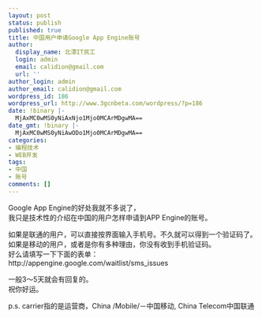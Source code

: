 ```yaml
---
layout: post
status: publish
published: true
title: 中国用户申请Google App Engine账号
author:
  display_name: 北漂IT民工
  login: admin
  email: calidion@gmail.com
  url: ''
author_login: admin
author_email: calidion@gmail.com
wordpress_id: 186
wordpress_url: http://www.3gcnbeta.com/wordpress/?p=186
date: !binary |-
  MjAxMC0wMS0yNiAxNjo1Mjo0MCArMDgwMA==
date_gmt: !binary |-
  MjAxMC0wMS0yNiAwODo1Mjo0MCArMDgwMA==
categories:
- 编程技术
- WEB开发
tags:
- 中国
- 账号
comments: []
---
```

<p>Google App Engine的好处我就不多说了，<br />
我只是技术性的介绍在中国的用户怎样申请到APP Engine的账号。</p>
<p>如果是联通的用户，可以直接按界面输入手机号。不久就可以得到一个验证码了。<br />
如果是移动的用户，或者是你有多种理由，你没有收到手机验证码。<br />
好么请填写一下下面的表单：http:&#47;&#47;appengine.google.com&#47;waitlist&#47;sms_issues</p>
<p>一般3～5天就会有回复的。<br />
祝你好运。</p>
<p>p.s. carrier指的是运营商，China &#47;Mobile&#47;－中国移动, China Telecom中国联通</p>
